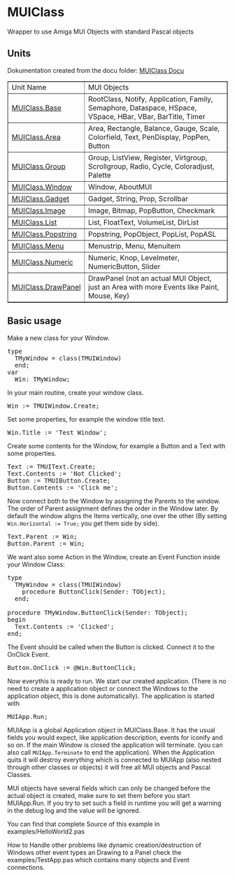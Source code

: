 # MUIClass
Wrapper to use Amiga MUI Objects with standard Pascal objects

## Units
Dokumentation created from the docu folder: <a href="http://www.alb42.de/muiclass-docu/">MUIClass Docu</a>
<table border=1>
<tr><td>Unit Name</td><td>MUI Objects</td></tr>
<tr><td><a href="http://www.alb42.de/muiclass-docu/muiclass.base/index.html">MUIClass.Base</a></td><td>RootClass, Notify, Application, Family, Semaphore, Dataspace, HSpace, VSpace, HBar, VBar, BarTitle, Timer</td></tr>
<tr><td><a href="http://www.alb42.de/muiclass-docu/muiclass.area/index.html">MUIClass.Area</a></td><td>Area, Rectangle, Balance, Gauge, Scale, Colorfield, Text, PenDisplay, PopPen, Button</td></tr>
<tr><td><a href="http://www.alb42.de/muiclass-docu/muiclass.group/index.html">MUIClass.Group</a></td><td>Group, ListView, Register, Virtgroup, Scrollgroup, Radio, Cycle, Coloradjust, Palette</td></tr>
<tr><td><a href="http://www.alb42.de/muiclass-docu/muiclass.window/index.html">MUIClass.Window</a></td><td>Window, AboutMUI</td></tr>
<tr><td><a href="http://www.alb42.de/muiclass-docu/muiclass.gadget/index.html">MUIClass.Gadget</a></td><td>Gadget, String, Prop, Scrollbar</td></tr>
<tr><td><a href="http://www.alb42.de/muiclass-docu/muiclass.image/index.html">MUIClass.Image</a></td><td>Image, Bitmap, PopButton, Checkmark</td></tr>
<tr><td><a href="http://www.alb42.de/muiclass-docu/muiclass.list/index.html">MUIClass.List</a></td><td>List, FloatText, VolumeList, DirList</td></tr>
<tr><td><a href="http://www.alb42.de/muiclass-docu/muiclass.popstring/index.html">MUIClass.Popstring</a></td><td>Popstring, PopObject, PopList, PopASL</td></tr>
<tr><td><a href="http://www.alb42.de/muiclass-docu/muiclass.menu/index.html">MUIClass.Menu</a></td><td>Menustrip, Menu, Menuitem</td></tr>
<tr><td><a href="http://www.alb42.de/muiclass-docu/muiclass.numeric/index.html">MUIClass.Numeric</a></td><td>Numeric, Knop, Levelmeter, NumericButton, Slider</td></tr>
<tr><td><a href="http://www.alb42.de/muiclass-docu/muiclass.drawpanel/index.html">MUIClass.DrawPanel</a></td><td>DrawPanel (not an actual MUI Object, just an Area with more Events like Paint, Mouse,  Key)</td></tr>
</table>

## Basic usage

Make a new class for your Window.
<pre>
type
  TMyWindow = class(TMUIWindow)
  end;
var
  Win: TMyWindow;
</pre>
In your main routine, create your window class.
<pre>
Win := TMUIWindow.Create;
</pre>
Set some properties, for example the window title text.
<pre>
Win.Title := 'Test Window';
</pre>
Create some contents for the Window, for example a Button and a Text with some properties.
<pre>
Text := TMUIText.Create;
Text.Contents := 'Not Clicked';
Button := TMUIButton.Create;
Button.Contents := 'Click me';
</pre>
Now connect both to the Window by assigning the Parents to the window.
The order of Parent assignment defines the order in the Window later. By default the window aligns the Items vertically, one over the other (By setting  <code>Win.Horizontal := True;</code> you get them side by side).
<pre>
Text.Parent := Win;
Button.Parent := Win;
</pre>
We want also some Action in the Window, create an Event Function inside your Window Class:
<pre>
type
  TMyWindow = class(TMUIWindow)
    procedure ButtonClick(Sender: TObject);
  end;

procedure TMyWindow.ButtonClick(Sender: TObject);
begin
  Text.Contents := 'Clicked';
end;
</pre>
The Event should be called when the Button is clicked. Connect it to the OnClick Event.
<pre>
Button.OnClick := @Win.ButtonClick;
</pre>
Now everythis is ready to run. We start our created application. (There is no need to create a application object or connect the Windows to the application object, this is done automatically). The application is started with
<pre>
MUIApp.Run;
</pre>

MUIApp is a global Application object in MUIClass.Base. It has the usual fields you would expect, like application description, events for iconify and so on.
If the main Window is closed the application will terminate. (you can also call <code>MUIApp.Terminate</code> to end the application).
When the Application quits it will destroy everything which is connected to MUIApp (also nested through other classes or objects) it will free all MUI objects and Pascal Classes.

MUI objects have several fields which can only be changed before the actual object is created, make sure to set them before you start MUIApp.Run. If you try to set such a field in runtime you will get a warning in the debug log and the value will be ignored.

You can find that complete Source of this example in examples/HelloWorld2.pas

How to Handle other problems like dynamic creation/destruction of Windows other event types an Drawing to a Panel check the examples/TestApp.pas which contains many objects and Event connections.
